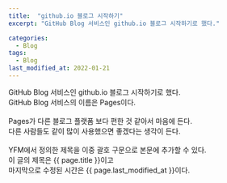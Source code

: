 ```yaml
---
title:  "github.io 블로그 시작하기"
excerpt: "GitHub Blog 서비스인 github.io 블로그 시작하기로 했다."

categories:
  - Blog
tags:
  - Blog
last_modified_at: 2022-01-21
---
```


GitHub Blog 서비스인 github.io 블로그 시작하기로 했다.<br>
GitHub Blog 서비스의 이름은 Pages이다.<br>
<br>
Pages가 다른 블로그 플랫폼 보다 편한 것 같아서 마음에 든다.<br>
다른 사람들도 같이 많이 사용했으면 좋겠다는 생각이 든다.<br>
<br>
YFM에서 정의한 제목을 이중 괄호 구문으로 본문에 추가할 수 있다.<br>
이 글의 제목은 {{ page.title }}이고<br>
마지막으로 수정된 시간은 {{ page.last_modified_at }}이다.<br>
